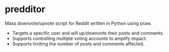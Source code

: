 # predditor
Mass downvote/upvote script for Reddit written in Python using praw.

<ul>
  <li>Targets a specific user and will up/downvote their posts and comments.</li>
  <li>Supports controlling multiple voting accounts to amplify impact.</li>
  <li>Supports limiting the number of posts and comments affected.</li>
</ul>
